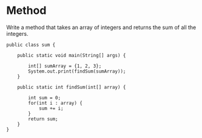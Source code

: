 # Method

Write a method that takes an array of integers and returns the sum of all the integers.


	public class sum {
	
		public static void main(String[] args) {
		
			int[] sumArray = {1, 2, 3};
			System.out.print(findSum(sumArray));
		}
		
		public static int findSum(int[] array) {
		
			int sum = 0;
			for(int i : array) {
				sum += i;
			}
			return sum;
		}
	}
